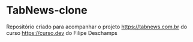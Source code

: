 # TabNews-clone

Repositório criado para acompanhar o projeto https://tabnews.com.br do curso https://curso.dev do Filipe Deschamps
